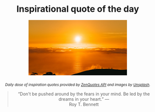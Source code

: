 
<div align="center">

# Inspirational quote of the day

<img src="./data/photo.jpeg" alt="Beautiful nature photo" width="320" height="180">

<sub><i>Daily dose of inspiration quotes provided by [ZenQuotes API](https://zenquotes.io/) and images by [Unsplash](https://unsplash.com/).</i></sub>


<blockquote>&ldquo;Don't be pushed around by the fears in your mind. Be led by the dreams in your heart.&rdquo; &mdash; <footer>Roy T. Bennett</footer></blockquote>

</div>

